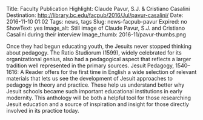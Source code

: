 Title: Faculty Publication Highlight: Claude Pavur, S.J. & Cristiano Casalini 
Destination: http://library.bc.edu/facpub/2016/Jul/pavur-casalini/
Date: 2016-11-10 01:02
Tags: news, tags 
Slug: news-facpub-pavur
Expired: no
ShowText: yes
Image_alt: Still image of Claude Pavur, S.J. and Cristiano Casalini during their interview
Image_thumb: 2016-11/pavur-thumbs.png

Once they had begun educating youth, the Jesuits never stopped thinking about pedagogy. The Ratio Studiorum (1599), widely celebrated for its organizational genius, also had a pedagogical aspect that reflects a larger tradition well represented in the primary sources. Jesuit Pedagogy, 1540–1616: A Reader offers for the first time in English a wide selection of relevant materials that lets us see the development of Jesuit approaches to pedagogy in theory and practice. These help us understand better why Jesuit schools became such important educational institutions in early modernity. This anthology will be both a helpful tool for those researching Jesuit education and a source of inspiration and insight for those directly involved in its practice today.